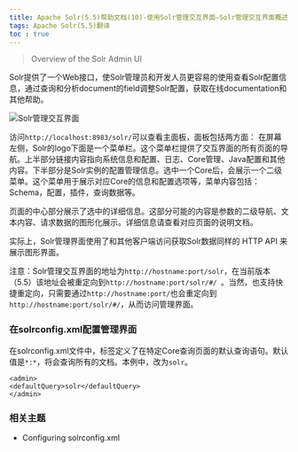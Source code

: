 ```yaml
---
title: Apache Solr(5.5)帮助文档(10)-使用Solr管理交互界面—Solr管理交互界面概述
tags: Apache Solr(5.5)翻译
toc : true
---
```


>Overview of the Solr Admin UI

Solr提供了一个Web接口，使Solr管理员和开发人员更容易的使用查看Solr配置信息，通过查询和分析document的field调整Solr配置，获取在线documentation和其他帮助。

![Solr管理交互界面](http://upload-images.jianshu.io/upload_images/1213316-52b73bc63c2bfba5.png?imageMogr2/auto-orient/strip%7CimageView2/2/w/1240)

访问`http://localhost:8983/solr/`可以查看主面板，面板包括两方面：
在屏幕左侧，Solr的logo下面是一个菜单栏。这个菜单栏提供了交互界面的所有页面的导航。上半部分链接内容指向系统信息和配置、日志、Core管理、Java配置和其他内容。下半部分是Solr实例的配置管理信息。选中一个Core后，会展示一个二级菜单。这个菜单用于展示对应Core的信息和配置选项等，菜单内容包括：Schema，配置，插件，查询数据等。

页面的中心部分展示了选中的详细信息。这部分可能的内容是参数的二级导航、文本内容、请求数据的图形化展示。详细信息请查看对应页面的说明文档。

实际上，Solr管理界面使用了和其他客户端访问获取Solr数据同样的 HTTP API 来展示图形界面。

注意：Solr管理交互界面的地址为`http://hostname:port/solr`，在当前版本（5.5）该地址会被重定向到`http://hostname:port/solr/#/ `。当然，也支持快捷重定向，只需要通过`http://hostname:port/`也会重定向到`http://hostname:port/solr/#/`，从而访问管理界面。

### 在solrconfig.xml配置管理界面
在solrconfig.xml文件中，<admin>标签定义了在特定Core查询页面的默认查询语句。默认值是`*:*`，将会查询所有的文档。本例中，改为`solr`。
```
<admin>
<defaultQuery>solr</defaultQuery>
</admin>
```

### 相关主题
- Configuring solrconfig.xml